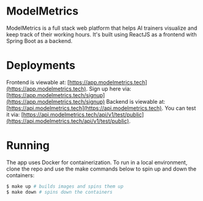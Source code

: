 # ModelMetrics

ModelMetrics is a full stack web platform that helps AI trainers visualize and keep track of their working hours.  It's built using ReactJS as a frontend with Spring Boot as a backend.

# Deployments

Frontend is viewable at: [https://app.modelmetrics.tech](https://app.modelmetrics.tech).  Sign up here via: [https://app.modelmetrics.tech/signup](https://app.modelmetrics.tech/signup)
Backend is viewable at: [https://api.modelmetrics.tech](https://api.modelmetrics.tech).  You can test it via: [https://api.modelmetrics.tech/api/v1/test/public](https://api.modelmetrics.tech/api/v1/test/public).

# Running

The app uses Docker for containerization.  To run in a local environment, clone the repo and use the make commands below to spin up and down the containers:

```bash
$ make up # builds images and spins them up
$ make down # spins down the containers
```
